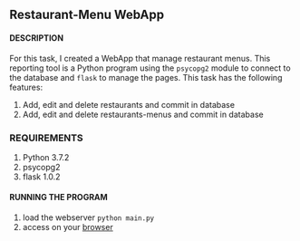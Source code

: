 ## Restaurant-Menu WebApp

#### DESCRIPTION
For this task, I created a WebApp that manage restaurant menus. This reporting tool is a Python program using the `psycopg2` module to connect to the database and `flask` to manage the pages. This task has the following features:

1. Add, edit and delete restaurants and commit in database
2. Add, edit and delete restaurants-menus and commit in database


### REQUIREMENTS

1. Python 3.7.2
2. psycopg2
3. flask 1.0.2


#### RUNNING THE PROGRAM

1. load the webserver `python main.py`
2. access on your [browser](http://localhost:5000/)
